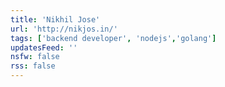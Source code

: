 ```yaml
---
title: 'Nikhil Jose'
url: 'http://nikjos.in/'
tags: ['backend developer', 'nodejs','golang']
updatesFeed: ''
nsfw: false
rss: false
---
```


